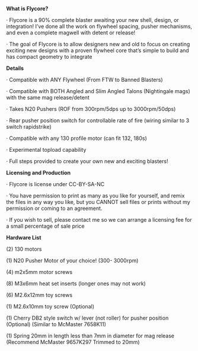 **What is Flycore?**

· Flycore is a 90% complete blaster awaiting your
new shell, design, or integration! I’ve done all
the work on flywheel spacing, pusher
mechanisms, and even a complete magwell with
detent or release!

· The goal of Flycore is to allow designers new
and old to focus on creating exciting new
designs with a proven flywheel core that’s
simple to build and has compact geometry to
integrate


**Details**

· Compatible with ANY Flywheel (From FTW to
Banned Blasters)

· Compatible with BOTH Angled and Slim Angled
Talons (Nightingale mags) with the same mag
release/detent

· Takes N20 Pushers (ROF from 300rpm/5dps up
to 3000rpm/50dps)

· Rear pusher position switch for controllable rate
of fire (wiring similar to 3 switch rapidstrike)

· Compatible with any 130 profile motor (can fit
132, 180s)

· Experimental topload capability

· Full steps provided to create your own new and
exciting blasters!


**Licensing and
Production**

· Flycore is license under CC-BY-SA-NC

· You have permission to print as many as you
like for yourself, and remix the files in any way
you like, but you CANNOT sell files or prints
without my permission or coming to an
agreement.

· If you wish to sell, please contact me so we can
arrange a licensing fee for a small percentage of
sale price

**Hardware List**

(2) 130 motors

(1) N20 Pusher Motor of your choice! (300-
3000rpm)

(4) m2x5mm motor screws

(8) M3x6mm heat set inserts (longer ones may
not work)

(6) M2.6x12mm toy screws

(1) M2.6x10mm toy screw (Optional)

(1) Cherry DB2 style switch w/ lever (not roller) for pusher position
(Optional) (Similar to McMaster 7658K11)

(1) Spring 20mm in length less than 7mm in
diameter for mag release (Recommend
McMaster 9657K297 Trimmed to 20mm)
